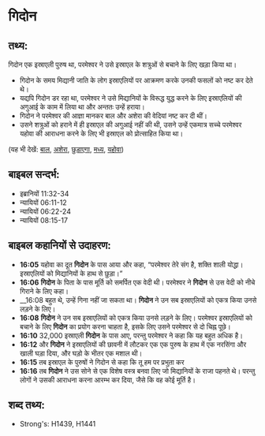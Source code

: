 # गिदोन #

## तथ्य: ##

गिदोन एक इस्राएली पुरुष था, परमेश्वर ने उसे इस्राएल के शत्रुओं से बचाने के लिए खड़ा किया था।

* गिदोन के समय मिद्यानी जाति के लोग इस्राएलियों पर आक्रमण करके उनकी फसलों को नष्ट कर देते थे।
* यद्यपि गिदोन डर रहा था, परमेश्वर ने उसे मिद्यानियों के विरूद्ध युद्ध करने के लिए इस्राएलियों की अगुआई के काम में लिया था और अन्ततः उन्हें हराया।
* गिदोन ने परमेश्वर की आज्ञा मानकर बाल और अशेरा की वेदियां नष्ट कर दी थीं।
* उसने शत्रुओं को हराने में ही इस्राएल की अगुआई नहीं की थी, उसने उन्हें एकमात्र सच्चे परमेश्वर यहोवा की आराधना करने के लिए भी इस्राएल को प्रोत्साहित किया था।

(यह भी देखें: [बाल](../baal.md), [अशेरा](../asherim.md), [छुड़ाएगा](../deliverer.md), [मध्य](../midian.md), [यहोवा](../yahweh.md)) 

## बाइबल सन्दर्भ: ##

* इब्रानियों 11:32-34
* न्यायियों 06:11-12
* न्यायियों 06:22-24
* न्यायियों 08:15-17

## बाइबल कहानियों से उदाहरण: ##

* __16:05__ यहोवा का दूत __गिदोन__ के पास आया और कहा, “परमेश्वर तेरे संग है, शक्ति शाली योद्धा। इस्राएलियों को मिद्यानियों के हाथ से छुड़ा।”
* __16:06__ __गिदोन__ के पिता के पास मूर्ति को समर्पित एक वेदी थी। परमेश्वर ने __गिदोन__ से उस वेदी को नीचे गिराने के लिए कहा।
* __16:08 बहुत थे, उन्हें गिना नहीं जा सकता था। __गिदोन__ ने उन सब इस्राएलियों को एकत्र किया उनसे लड़ने के लिए।
* __16:08__ __गिदोन__ ने उन सब इस्राएलियों को एकत्र किया उनसे लड़ने के लिए। परमेश्वर इस्राएलियों को बचाने के लिए __गिदोन__ का प्रयोग करना चाहता है, इसके लिए उसने परमेश्वर से दो चिह्न पूछे।
* __16:10__ 32,000 इस्राएली __गिदोन__ के पास आए, परन्तु परमेश्वर ने कहा कि यह बहुत अधिक है।
* __16:12__ और __गिदोन__ ने इस्राएलियों की छावनी में लौटकर एक एक पुरुष के हाथ में एक नरसिंगा और खाली घड़ा दिया, और घड़ो के भीतर एक मशाल थी।
* __16:15__ तब इस्राएल के पुरुषों ने गिदोन से कहा कि तू हम पर प्रभुता कर
* __16:16__ तब __गिदोन__ ने उस सोने से एक विशेष वस्त्र बनवा लिए जो मिद्यानियों के राजा पहनते थे। परन्तु लोगों ने उसकी आराधना करना आरम्भ कर दिया, जैसे कि वह कोई मूर्ति है।

## शब्द तथ्य: ##

* Strong's: H1439, H1441

